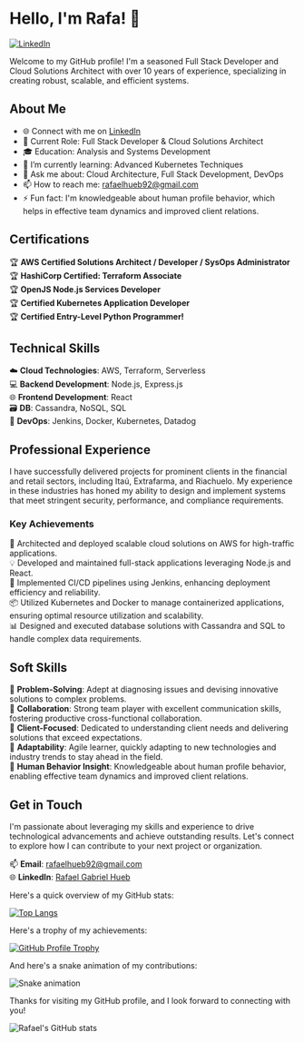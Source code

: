 # Hello, I'm Rafa! 👋

[![LinkedIn](https://img.shields.io/badge/LinkedIn-Connect-blue)](https://www.linkedin.com/in/rafaelgabrielhueb/)

Welcome to my GitHub profile! I'm a seasoned Full Stack Developer and Cloud Solutions Architect with over 10 years of experience, specializing in creating robust, scalable, and efficient systems.

## About Me

- 🌐 Connect with me on [LinkedIn](https://www.linkedin.com/in/rafaelgabrielhueb/)
- 💼 Current Role: Full Stack Developer & Cloud Solutions Architect
- 🎓 Education: Analysis and Systems Development
- 🌱 I’m currently learning: Advanced Kubernetes Techniques
- 💬 Ask me about: Cloud Architecture, Full Stack Development, DevOps
- 📫 How to reach me: [rafaelhueb92@gmail.com](mailto:rafaelhueb92@gmail.com)
- ⚡ Fun fact: I'm knowledgeable about human profile behavior, which helps in effective team dynamics and improved client relations.

## Certifications

🏆 **AWS Certified Solutions Architect / Developer / SysOps Administrator**  
🏆 **HashiCorp Certified: Terraform Associate**  
🏆 **OpenJS Node.js Services Developer** </br>
🏆 **Certified Kubernetes Application Developer** </br>
🏆 **Certified Entry-Level Python Programmer!**


## Technical Skills

☁️ **Cloud Technologies**: AWS, Terraform, Serverless  
💻 **Backend Development**: Node.js, Express.js  
🌐 **Frontend Development**: React  
🗃️ **DB**: Cassandra, NoSQL, SQL  
🔧 **DevOps**: Jenkins, Docker, Kubernetes, Datadog

## Professional Experience

I have successfully delivered projects for prominent clients in the financial and retail sectors, including Itaú, Extrafarma, and Riachuelo. My experience in these industries has honed my ability to design and implement systems that meet stringent security, performance, and compliance requirements.

### Key Achievements

🚀 Architected and deployed scalable cloud solutions on AWS for high-traffic applications.  
💡 Developed and maintained full-stack applications leveraging Node.js and React.  
🔄 Implemented CI/CD pipelines using Jenkins, enhancing deployment efficiency and reliability.  
📦 Utilized Kubernetes and Docker to manage containerized applications, ensuring optimal resource utilization and scalability.  
📊 Designed and executed database solutions with Cassandra and SQL to handle complex data requirements.

## Soft Skills

🧩 **Problem-Solving**: Adept at diagnosing issues and devising innovative solutions to complex problems.  
🤝 **Collaboration**: Strong team player with excellent communication skills, fostering productive cross-functional collaboration.  
🎯 **Client-Focused**: Dedicated to understanding client needs and delivering solutions that exceed expectations.  
🔄 **Adaptability**: Agile learner, quickly adapting to new technologies and industry trends to stay ahead in the field.  
🧠 **Human Behavior Insight**: Knowledgeable about human profile behavior, enabling effective team dynamics and improved client relations.

## Get in Touch

I'm passionate about leveraging my skills and experience to drive technological advancements and achieve outstanding results. Let's connect to explore how I can contribute to your next project or organization.

📫 **Email**: [rafaelhueb92@gmail.com](mailto:rafaelhueb92@gmail.com)  
🌐 **LinkedIn**: [Rafael Gabriel Hueb](https://www.linkedin.com/in/rafaelgabrielhueb/)

Here's a quick overview of my GitHub stats:

[![Top Langs](https://github-readme-stats.vercel.app/api/top-langs/?username=yourusername&layout=compact&theme=radical)](https://github.com/anuraghazra/github-readme-stats)

Here's a trophy of my achievements:

[![GitHub Profile Trophy](https://github-profile-trophy.vercel.app/?username=yourusername)](https://github.com/ryo-ma/github-profile-trophy)

And here's a snake animation of my contributions:

![Snake animation](https://github.com/yourusername/yourusername/blob/output/github-contribution-grid-snake.svg)

Thanks for visiting my GitHub profile, and I look forward to connecting with you!

![Rafael's GitHub stats](https://github-readme-stats.vercel.app/api?username=rafaelhueb92&show_icons=true&theme=radical)

